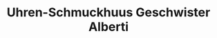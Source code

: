 ---
title: "Uhren-Schmuckhuus Geschwister Alberti"
url: /wiesmoor/uhren-schmuckhuus-geschwister-alberti/
shop: Uhren
---